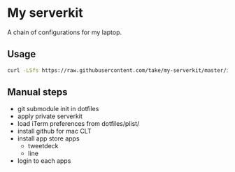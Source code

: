 # My serverkit

A chain of configurations for my laptop.

## Usage

```sh
curl -LSfs https://raw.githubusercontent.com/take/my-serverkit/master/install.sh | bash
```

## Manual steps

- git submodule init in dotfiles
- apply private serverkit
- load iTerm preferences from dotfiles/plist/
- install github for mac CLT
- install app store apps
  - tweetdeck
  - line
- login to each apps
